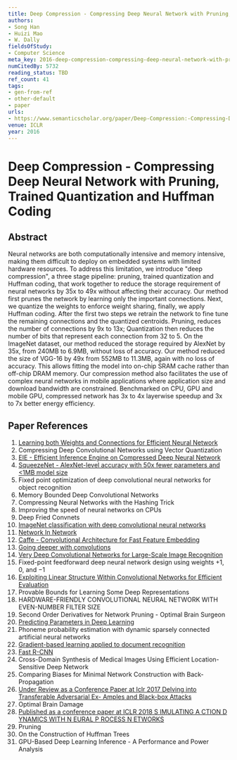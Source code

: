 ```yaml
---
title: Deep Compression - Compressing Deep Neural Network with Pruning, Trained Quantization and Huffman Coding
authors:
- Song Han
- Huizi Mao
- W. Dally
fieldsOfStudy:
- Computer Science
meta_key: 2016-deep-compression-compressing-deep-neural-network-with-pruning-trained-quantization-and-huffman-coding
numCitedBy: 5732
reading_status: TBD
ref_count: 41
tags:
- gen-from-ref
- other-default
- paper
urls:
- https://www.semanticscholar.org/paper/Deep-Compression:-Compressing-Deep-Neural-Network-Han-Mao/642d0f49b7826adcf986616f4af77e736229990f?sort=total-citations
venue: ICLR
year: 2016
---
```


# Deep Compression - Compressing Deep Neural Network with Pruning, Trained Quantization and Huffman Coding

## Abstract

Neural networks are both computationally intensive and memory intensive, making them difficult to deploy on embedded systems with limited hardware resources. To address this limitation, we introduce "deep compression", a three stage pipeline: pruning, trained quantization and Huffman coding, that work together to reduce the storage requirement of neural networks by 35x to 49x without affecting their accuracy. Our method first prunes the network by learning only the important connections. Next, we quantize the weights to enforce weight sharing, finally, we apply Huffman coding. After the first two steps we retrain the network to fine tune the remaining connections and the quantized centroids. Pruning, reduces the number of connections by 9x to 13x; Quantization then reduces the number of bits that represent each connection from 32 to 5. On the ImageNet dataset, our method reduced the storage required by AlexNet by 35x, from 240MB to 6.9MB, without loss of accuracy. Our method reduced the size of VGG-16 by 49x from 552MB to 11.3MB, again with no loss of accuracy. This allows fitting the model into on-chip SRAM cache rather than off-chip DRAM memory. Our compression method also facilitates the use of complex neural networks in mobile applications where application size and download bandwidth are constrained. Benchmarked on CPU, GPU and mobile GPU, compressed network has 3x to 4x layerwise speedup and 3x to 7x better energy efficiency.

## Paper References

1. [Learning both Weights and Connections for Efficient Neural Network](2015-learning-both-weights-and-connections-for-efficient-neural-network.md)
2. Compressing Deep Convolutional Networks using Vector Quantization
3. [EIE - Efficient Inference Engine on Compressed Deep Neural Network](2016-eie-efficient-inference-engine-on-compressed-deep-neural-network.md)
4. [SqueezeNet - AlexNet-level accuracy with 50x fewer parameters and <1MB model size](2016-squeezenet-alexnet-level-accuracy-with-50x-fewer-parameters-and-1mb-model-size.md)
5. Fixed point optimization of deep convolutional neural networks for object recognition
6. Memory Bounded Deep Convolutional Networks
7. Compressing Neural Networks with the Hashing Trick
8. Improving the speed of neural networks on CPUs
9. Deep Fried Convnets
10. [ImageNet classification with deep convolutional neural networks](2012-imagenet-classification-with-deep-convolutional-neural-networks.md)
11. [Network In Network](2014-network-in-network.md)
12. [Caffe - Convolutional Architecture for Fast Feature Embedding](2014-caffe-convolutional-architecture-for-fast-feature-embedding.md)
13. [Going deeper with convolutions](2015-going-deeper-with-convolutions.md)
14. [Very Deep Convolutional Networks for Large-Scale Image Recognition](2015-very-deep-convolutional-networks-for-large-scale-image-recognition.md)
15. Fixed-point feedforward deep neural network design using weights +1, 0, and −1
16. [Exploiting Linear Structure Within Convolutional Networks for Efficient Evaluation](2014-exploiting-linear-structure-within-convolutional-networks-for-efficient-evaluation.md)
17. Provable Bounds for Learning Some Deep Representations
18. HARDWARE-FRIENDLY CONVOLUTIONAL NEURAL NETWORK WITH EVEN-NUMBER FILTER SIZE
19. Second Order Derivatives for Network Pruning - Optimal Brain Surgeon
20. [Predicting Parameters in Deep Learning](2013-predicting-parameters-in-deep-learning.md)
21. Phoneme probability estimation with dynamic sparsely connected artificial neural networks
22. [Gradient-based learning applied to document recognition](1998-gradient-based-learning-applied-to-document-recognition.md)
23. [Fast R-CNN](2015-fast-r-cnn.md)
24. Cross-Domain Synthesis of Medical Images Using Efficient Location-Sensitive Deep Network
25. Comparing Biases for Minimal Network Construction with Back-Propagation
26. [Under Review as a Conference Paper at Iclr 2017 Delving into Transferable Adversarial Ex- Amples and Black-box Attacks](2016-under-review-as-a-conference-paper-at-iclr-2017-delving-into-transferable-adversarial-ex-amples-and-black-box-attacks.md)
27. Optimal Brain Damage
28. [Published as a conference paper at ICLR 2018 S IMULATING A CTION D YNAMICS WITH N EURAL P ROCESS N ETWORKS](2018-published-as-a-conference-paper-at-iclr-2018-s-imulating-a-ction-d-ynamics-with-n-eural-p-rocess-n-etworks.md)
29. Pruning
30. On the Construction of Huffman Trees
31. GPU-Based Deep Learning Inference - A Performance and Power Analysis
